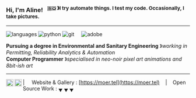 ### Hi, I'm Aline! &nbsp;&nbsp;<sup>🇧🇴 &#12299;I try automate things. I test my code. Occasionally, I take pictures.</sup>

----

![languages](https://img.shields.io/static/v1?label=&message=languages:&color=111&style=flat-square)
![python](https://img.shields.io/static/v1?logo=python&label=&message=python&color=36465D&logoColor=AAA&style=flat-square&link=)
![git](https://img.shields.io/static/v1?logo=git&label=&message=git&color=36465D&logoColor=AAA&style=flat-square)
&nbsp;&nbsp;&nbsp;
![adobe](https://img.shields.io/static/v1?logo=adobe&label=&message=adobe&color=111&logoColor=FF0000&style=flat-square)

**Pursuing a degree in Environmental and Sanitary Engineering** &#12299;_working in Permitting, Reliability Analytics & Automation_
<br/>
**Computer Programmer** &#12299;_specialised in neo-noir pixel art animations and 8bit-ish art_

----

<a href="https://linkedin.com/in/alineolivaz">
  <img align="left" alt="aline's linkedin" width="20px" src="https://simpleicons.now.sh/linkedin/495f7e" />
</a>
<a href="https://vsco.co/liangles">
  <img align="left" alt="aline's vsco" width="20px" src="https://simpleicons.now.sh/vsco/495f7e" />
</a>

| &nbsp;&nbsp;&nbsp; Website & Gallery : [https://moer.tel](https://moer.tel) &nbsp;&nbsp;&nbsp;|&nbsp;&nbsp;&nbsp; Open Source Work : <sub>&#9660; &#9660; &#9660;</sub>
